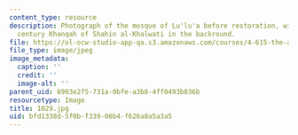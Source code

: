 ```yaml
---
content_type: resource
description: Photograph of the mosque of Lu'lu'a before restoration, with the 16th
  century Khanqah of Shahin al-Khalwati in the backround.
file: https://ol-ocw-studio-app-qa.s3.amazonaws.com/courses/4-615-the-architecture-of-cairo-spring-2002/bfd1338d5f0bf33906b4f626a8a5a3a5_1029.jpg
file_type: image/jpeg
image_metadata:
  caption: ''
  credit: ''
  image-alt: ''
parent_uid: 6903e2f5-731a-0bfe-a3b8-4ff0493b836b
resourcetype: Image
title: 1029.jpg
uid: bfd1338d-5f0b-f339-06b4-f626a8a5a3a5
---
```

